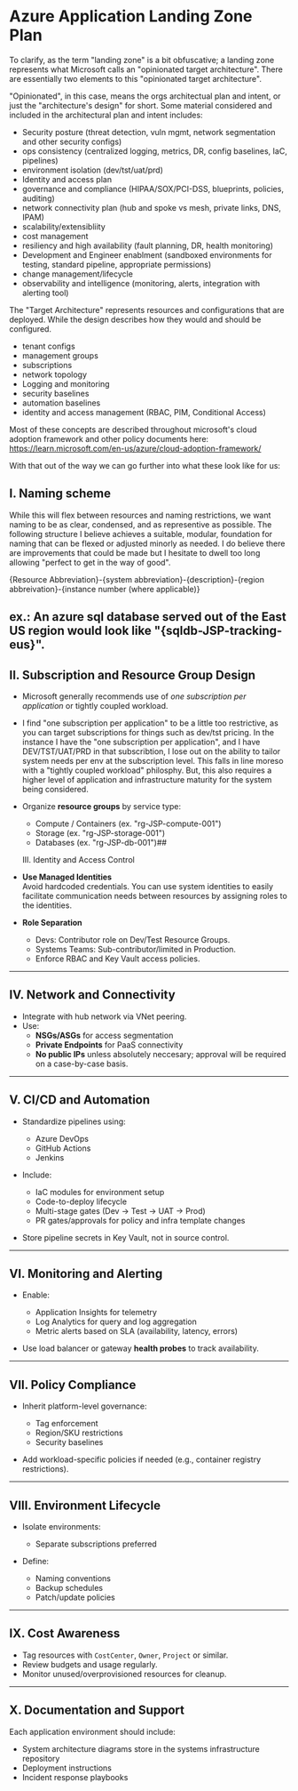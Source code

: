 # Azure Application Landing Zone Plan

To clarify, as the term "landing zone" is a bit obfuscative; 
a landing zone represents what Microsoft calls an "opinionated target architecture".
There are essentially two elements to this "opinionated target architecture".

"Opinionated", in this case, means the orgs architectual plan and intent, or just the "architecture's design" for short.
Some material considered and included in the architectural plan and intent includes:
- Security posture (threat detection, vuln mgmt, network segmentation and other security configs)
- ops consistency (centralized logging, metrics, DR, config baselines, IaC, pipelines)
- environment isolation (dev/tst/uat/prd)
- Identity and access plan
- governance and compliance (HIPAA/SOX/PCI-DSS, blueprints, policies, auditing)
- network connectivity plan (hub and spoke vs mesh, private links, DNS, IPAM)
- scalability/extensibliity
- cost management
- resiliency and high availability (fault planning, DR, health monitoring)
- Development and Engineer enablment (sandboxed environments for testing, standard pipeline, appropriate permissions)
- change management/lifecycle
- observability and intelligence (monitoring, alerts, integration with alerting tool)

The "Target Architecture" represents resources and configurations that are deployed. While the design describes how they would and should be configured.
- tenant configs
- management groups
- subscriptions
- network topology
- Logging and monitoring
- security baselines
- automation baselines
- identity and access management (RBAC, PIM, Conditional Access)

Most of these concepts are described throughout microsoft's cloud adoption framework and other policy documents here:
https://learn.microsoft.com/en-us/azure/cloud-adoption-framework/

With that out of the way we can go further into what these look like for us:



## I. Naming scheme
While this will flex between resources and naming restrictions, we want naming to be as clear, condensed, and as representive as possible.
The following structure I believe achieves a suitable, modular, foundation for naming that can be flexed or adjusted minorly as needed.
I do believe there are improvements that could be made but I hesitate to dwell too long allowing "perfect to get in the way of good".

{Resource Abbreviation}-{system abbreviation}-{description}-{region abbreivation}-{instance number (where applicable)}

ex.: An azure sql database served out of the East US region would look like "{sqldb-JSP-tracking-eus}".
---

## II. Subscription and Resource Group Design

- Microsoft generally recommends use of *one subscription per application* or tightly coupled workload.
- I find "one subscription per application" to be a little too restrictive, as you can target subscriptions for things such as dev/tst pricing. In the instance I have the "one subscription per application", and I have DEV/TST/UAT/PRD in that subscribtion, I lose out on the ability to tailor system needs per env at the subscription level. This falls in line moreso with a "tightly coupled workload" philosphy. But, this also requires a higher level of application and infrastructure maturity for the system being considered.
- Organize **resource groups** by service type:
  - Compute / Containers (ex. "rg-JSP-compute-001")
  - Storage (ex. "rg-JSP-storage-001")
  - Databases (ex. "rg-JSP-db-001")## 
  
  III. Identity and Access Control
- **Use Managed Identities**  
  Avoid hardcoded credentials. You can use system identities to easily facilitate communication needs between resources by assigning roles to the identities.

- **Role Separation**
  - Devs: Contributor role on Dev/Test Resource Groups.
  - Systems Teams: Sub-contributor/limited in Production.
  - Enforce RBAC and Key Vault access policies.

---

## IV. Network and Connectivity

- Integrate with hub network via VNet peering.
- Use:
  - **NSGs/ASGs** for access segmentation
  - **Private Endpoints** for PaaS connectivity
  - **No public IPs** unless absolutely neccesary; approval will be required on a case-by-case basis.

---

## V. CI/CD and Automation

- Standardize pipelines using:
  - Azure DevOps
  - GitHub Actions
  - Jenkins

- Include:
  - IaC modules for environment setup
  - Code-to-deploy lifecycle
  - Multi-stage gates (Dev -> Test -> UAT -> Prod)
  - PR gates/approvals for policy and infra template changes

- Store pipeline secrets in Key Vault, not in source control.

---

## VI. Monitoring and Alerting

- Enable:
  - Application Insights for telemetry
  - Log Analytics for query and log aggregation
  - Metric alerts based on SLA (availability, latency, errors)

- Use load balancer or gateway **health probes** to track availability.

---

## VII. Policy Compliance

- Inherit platform-level governance:
  - Tag enforcement
  - Region/SKU restrictions
  - Security baselines

- Add workload-specific policies if needed (e.g., container registry restrictions).

---

## VIII. Environment Lifecycle

- Isolate environments:
  - Separate subscriptions preferred

- Define:
  - Naming conventions
  - Backup schedules
  - Patch/update policies

---

## IX. Cost Awareness

- Tag resources with `CostCenter`, `Owner`, `Project` or similar.
- Review budgets and usage regularly.
- Monitor unused/overprovisioned resources for cleanup.

---

## X. Documentation and Support

Each application environment should include:

- System architecture diagrams store in the systems infrastructure repository
- Deployment instructions
- Incident response playbooks

